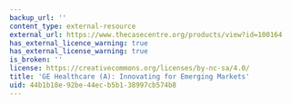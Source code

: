 ```yaml
---
backup_url: ''
content_type: external-resource
external_url: https://www.thecasecentre.org/products/view?id=100164
has_external_licence_warning: true
has_external_license_warning: true
is_broken: ''
license: https://creativecommons.org/licenses/by-nc-sa/4.0/
title: 'GE Healthcare (A): Innovating for Emerging Markets'
uid: 44b1b18e-92be-44ec-b5b1-38997cb574b8
---
```

